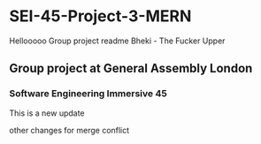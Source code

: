 # SEI-45-Project-3-MERN
Hellooooo
Group project readme
Bheki - The Fucker Upper

## Group project at General Assembly London
### Software Engineering Immersive 45
This is a new update

other changes for merge conflict
